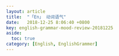 ```yaml
---
layout: article
title:  "「En」 动词语气"
date:   2018-12-25 8:06:40 +0800
key: english-grammar-mood-review-20181225
aside:
  toc: true
category: [English, EnglishGrammer]
---
```

